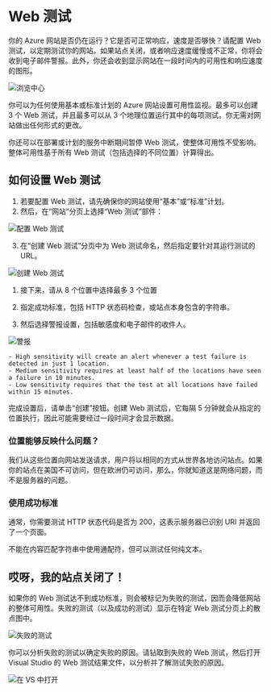 <properties title="How to create web test" pageTitle="How to create web test" description="Learn how to create web tests in Azure." authors="stepsic"  />

# Web 测试

你的 Azure 网站是否仍在运行？它是否可正常响应，速度是否够快？请配置 Web 测试，以定期测试你的网站。如果站点关闭，或者响应速度缓慢或不正常，你将会收到电子邮件警报。此外，你还会收到显示网站在一段时间内的可用性和响应速度的图形。

![浏览中心][浏览中心]

你可以为任何使用基本或标准计划的 Azure 网站设置可用性监视。最多可以创建 3 个 Web 测试，并且最多可以从 3 个地理位置运行其中的每项测试。你无需对网站做出任何形式的更改。

你还可以在部署或计划的服务中断期间暂停 Web 测试，使整体可用性不受影响。整体可用性基于所有 Web 测试（包括选择的不同位置）计算得出。

## 如何设置 Web 测试

1.  若要配置 Web 测试，请先确保你的网站使用“基本”或“标准”计划。
2.  然后，在“网站”分页上选择“Web 测试”部件：

   ![配置 Web 测试][配置 Web 测试]

3.  在“创建 Web 测试”分页中为 Web 测试命名，然后指定要针对其运行测试的 URL。

   ![创建 Web 测试][创建 Web 测试]

1.  接下来，请从 8 个位置中选择最多 3 个位置

2.  指定成功标准，包括 HTTP 状态码检查，或站点本身包含的字符串。

3.  然后选择警报设置，包括敏感度和电子邮件的收件人。

   ![警报][警报]

    - High sensitivity will create an alert whenever a test failure is detected in just 1 location.
    - Medium sensitivity requires at least half of the locations have seen a failure in 10 minutes.
    - Low sensitivity requires that the test at all locations have failed within 15 minutes.

完成设置后，请单击“创建”按钮。创建 Web 测试后，它每隔 5 分钟就会从指定的位置执行，因此可能需要经过一段时间才会显示数据。

### 位置能够反映什么问题？

我们从这些位置向网站发送请求，用户将以相同的方式从世界各地访问站点。如果你的站点在美国不可访问，但在欧洲仍可访问，那么，你就知道这是网络问题，而不是服务器的问题。

### 使用成功标准

通常，你需要测试 HTTP 状态代码是否为 200，这表示服务器已识别 URI 并返回了一个页面。

不能在内容匹配字符串中使用通配符，但可以测试任何纯文本。

## 哎呀，我的站点关闭了！

如果你的 Web 测试达不到成功标准，则会被标记为失败的测试，因而会降低网站的整体可用性。失败的测试（以及成功的测试）显示在特定 Web 测试分页上的散点图中。

![失败的测试][失败的测试]

你可以分析失败的测试以确定失败的原因。请钻取到失败的 Web 测试，然后打开 Visual Studio 的 Web 测试结果文件，以分析并了解测试失败的原因。

![在 VS 中打开][在 VS 中打开]

  [浏览中心]: ./media/insights-create-web-tests/Inisghts_WebTestBlade.png
  [配置 Web 测试]: ./media/insights-create-web-tests/Insights_ConfigurePart.png
  [创建 Web 测试]: ./media/insights-create-web-tests/Insights_CreateTest.png
  [警报]: ./media/insights-create-web-tests/Inisghts_AlertCreation.png
  [失败的测试]: ./media/insights-create-web-tests/Insights_FailedWebTest.png
  [在 VS 中打开]: ./media/insights-create-web-tests/Insights_OpenInVS.png
